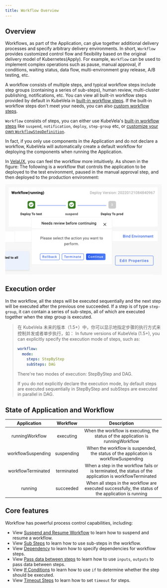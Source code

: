 ```yaml
---
title: Workflow Overview
---
```


## Overview

Workflows, as part of the Application, can glue together additional delivery processes and specify arbitrary delivery environments. In short, `Workflow` provides customized control flow and flexibility based on the original delivery model of Kubernetes(Apply). For example, `Workflow` can be used to implement complex operations such as pause, manual approval, if conditions, waiting status, data flow, multi-environment gray release, A/B testing, etc.

A workflow consists of multiple steps, and typical workflow steps include step groups (containing a series of sub-steps), human review, multi-cluster publishing, notifications, etc. You can view all built-in workflow steps provided by default in KubeVela in [built-in workflow steps](./built-in-workflow-defs). If the built-in workflow steps don't meet your needs, you can also [custom workflow steps](../../platform-engineers/workflow/workflow).

`Workflow` consists of steps, you can either use KubeVela's [built-in workflow steps](./built-in-workflow-defs) like `suspend`, `notification`, `deploy`, `step-group` etc, or [customize your own `WorkflowStepDefinition`](../../platform-engineers/workflow/workflow).

In fact, if you only use components in the Application and do not declare a workflow, KubeVela will automatically create a default workflow for deploying the components when running the Application.

In [VelaUX](../../how-to/dashboard/workflow/overview), you can feel the workflow more intuitively. As shown in the figure: The following is a workflow that controls the application to be deployed to the test environment, paused in the manual approval step, and then deployed to the production environment:

![continue-workflow](../../resources/continue-workflow.png)

## Execution order

In the workflow, all the steps will be executed sequentially and the next step will be executed after the previous one succeeded. If a step is of type `step-group`, it can contain a series of sub-steps, all of which are executed together when the step group is executed.

> 在 KubeVela 未来的版本（1.5+）中，你可以显示地指定步骤的执行方式来控制并发或者单步执行，如：
> In future versions of KubeVela (1.5+), you can explicitly specify the execution mode of steps, such as:
> ```yaml
> workflow:
>   mode:
>     steps: StepByStep
>     subSteps: DAG
> ```
> There're two modes of execution: StepByStep and DAG.
> 
> If you do not explicitly declare the execution mode, by default steps are executed sequentially in StepByStep and subSteps are executed in parallel in DAG.

## State of Application and Workflow

|  Application   |  Workflow  |                 Description                  |
| :-------: | :----: | :-----------------------------------: |
|    runningWorkflow    | executing |      When the workflow is executing, the status of the application is runningWorkflow      |
|    workflowSuspending    | suspending |      When the workflow is suspended, the status of the application is workflowSuspending     |
|    workflowTerminated    | terminated |      When a step in the workflow fails or is terminated, the status of the application is workflowTerminated     |
|    running    | succeeded |      When all steps in the workflow are executed successfully, the status of the application is running    |

## Core features

Workflow has powerful process control capabilities, including:

- View [Suspend and Resume Workflow](./suspend) to learn how to suspend and resume a workflow.
- View [Sub Steps](./step-group) to learn how to use sub-steps in the workflow.
- View [Dependency](./dependency) to learn how to specify dependencies for workflow steps.
- View [Pass data between steps](./inputs-outputs) to learn how to use `inputs`, `outputs` to pass data between steps.
- View [If Conditions](./if-condition) to learn how to use `if` to determine whether the step should be executed.
- View [Timeout Steps](./timeout) to learn how to set `timeout` for steps.
